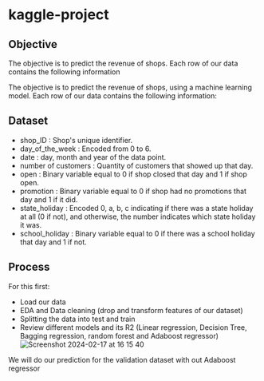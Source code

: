 # kaggle-project

## Objective
The objective is to predict the revenue of shops. Each row of our data contains the following information

The objective is to predict the revenue of shops, using a machine learning model. Each row of our data contains the following information:

## Dataset
* shop_ID : Shop's unique identifier.
* day_of_the_week : Encoded from 0 to 6.
* date : day, month and year of the data point.
* number of customers : Quantity of customers that showed up that day.
* open : Binary variable equal to 0 if shop closed that day and 1 if shop open.
* promotion : Binary variable equal to 0 if shop had no promotions that day and 1 if it did.
* state_holiday : Encoded 0, a, b, c indicating if there was a state holiday at all (0 if not), and otherwise, the number indicates which state holiday it was.
* school_holiday : Binary variable equal to 0 if there was a school holiday that day and 1 if not.

## Process
For this first:
* Load our data
* EDA and Data cleaning (drop and transform features of our dataset)
* Splitting the data into test and train
* Review different models and its R2 (Linear regression, Decision Tree, Bagging regression, random forest and Adaboost regressor)
![Screenshot 2024-02-17 at 16 15 40](https://github.com/gonzalo711/kaggle-project/assets/44572646/daa5c3c5-9bde-4b80-9f12-d8c32764a0dc)

We will do our prediction for the validation dataset with out Adaboost regressor 
